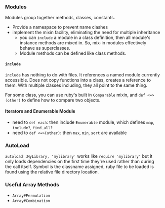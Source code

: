 ### Modules
Modules group together methods, classes, constants.
- Provide a namespace to prevent name clashes
- implement the mixin facility, eliminating the need for multiple inheritance
  - you can `include` a module in a class definition, then all module's instance methods are mixed in. So, mix-in modules effectively behave as superclasses.
  - Module methods can be defined like class methods.

#### `include`
`include` has nothing to do with files. It references a named module currently accessible. Does not copy functions into a class, creates a reference to them. With multiple classes including, they all point to the same thing.

For some class, you can use ruby's built in `Comparable` mixin, and `def <=>(other)` to define how to compare two objects.

#### Iterators and Enumerable Module
- need to `def each`: then include `Enumerable` module, which defines `map`, `include?`, `find_all?`
- need to `def <=>(other)`: then `max`, `min`, `sort` are available

### AutoLoad
`autoload :MyLibrary, 'mylibrary'` works like `require 'mylibrary'` but it only loads dependencies on the first time they're used rather than during the call itself. Symbol is the classname assigned, ruby file to be loaded is found using the relative file directory location.


### Useful Array Methods
- `Array#Permutation`
- `Array#Combination`
